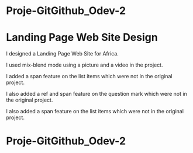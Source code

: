 # Proje-GitGithub_Odev-2
<h1> Landing Page Web Site Design</h1>

I designed a Landing Page Web Site for Africa.

I used mix-blend mode using a picture and a video in the project.

I added a span feature on the list items which were not in the original project.

I also added a ref and span feature on the question mark which were not in the original project.

I also added a span feature on the list items which were not in the original project.
# Proje-GitGithub_Odev-2
